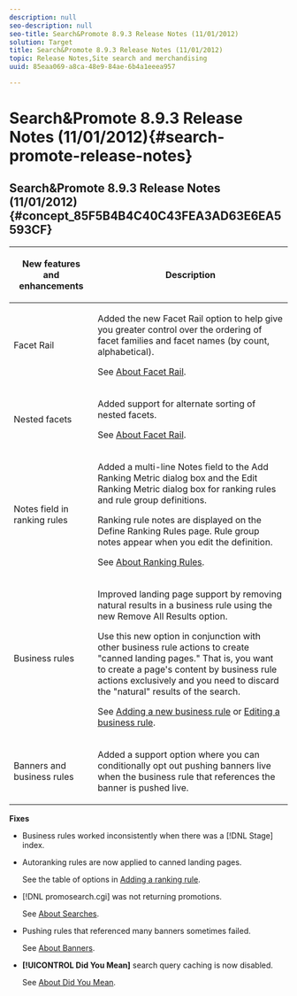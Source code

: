 ```yaml
---
description: null
seo-description: null
seo-title: Search&Promote 8.9.3 Release Notes (11/01/2012)
solution: Target
title: Search&Promote 8.9.3 Release Notes (11/01/2012)
topic: Release Notes,Site search and merchandising
uuid: 85eaa069-a8ca-48e9-84ae-6b4a1eeea957

---
```


# Search&Promote 8.9.3 Release Notes (11/01/2012){#search-promote-release-notes}

## Search&Promote 8.9.3 Release Notes (11/01/2012) {#concept_85F5B4B4C40C43FEA3AD63E6EA5593CF}

<table id="table_27B1D387802541DB80C450DEB838D020"> 
 <thead> 
  <tr> 
   <th colname="col1" class="entry"> <p>New features and enhancements </p> </th> 
   <th colname="col2" class="entry"> <p>Description </p> </th> 
  </tr> 
 </thead>
 <tbody> 
  <tr> 
   <td colname="col1"> <p>Facet Rail </p> </td> 
   <td colname="col2"> <p> 
     <!--3309390--> Added the new <span class="uicontrol"> Facet Rail</span> option to help give you greater control over the ordering of facet families and facet names (by count, alphabetical). </p> <p>See <a href="../c-about-design-menu/c-about-facet-rails.md#concept_1FDC8BCDFFC84A0889DA670F63D5F6DB" format="dita" scope="local"> About Facet Rail</a>. </p> </td> 
  </tr> 
  <tr> 
   <td colname="col1"> <p> Nested facets </p> </td> 
   <td colname="col2"> <p> Added support for alternate sorting of nested facets. </p> <p>See <a href="../c-about-design-menu/c-about-facet-rails.md#concept_1FDC8BCDFFC84A0889DA670F63D5F6DB" format="dita" scope="local"> About Facet Rail</a>. </p> </td> 
  </tr> 
  <tr> 
   <td colname="col1"> <p>Notes field in ranking rules </p> </td> 
   <td colname="col2"> <p> 
     <!--3063772--> Added a multi-line <span class="wintitle"> Notes</span> field to the <span class="wintitle"> Add Ranking Metric</span> dialog box and the <span class="wintitle"> Edit Ranking Metric</span> dialog box for ranking rules and rule group definitions. </p> <p>Ranking rule notes are displayed on the <span class="wintitle"> Define Ranking Rules</span> page. Rule group notes appear when you edit the definition. </p> <p>See <a href="../c-about-rules-menu/c-about-ranking-rules.md#concept_F555C076759B4E81B925441CFE707397" format="dita" scope="local"> About Ranking Rules</a>. </p> </td> 
  </tr> 
  <tr> 
   <td colname="col1"> <p>Business rules </p> </td> 
   <td colname="col2"> <p> 
     <!--3331637--> Improved landing page support by removing natural results in a business rule using the new <span class="uicontrol"> Remove All Results</span> option. </p> <p>Use this new option in conjunction with other business rule actions to create "canned landing pages." That is, you want to create a page's content by business rule actions exclusively and you need to discard the "natural" results of the search. </p> <p>See <a href="../c-about-rules-menu/c-about-business-rules.md#task_BD3B31ED48BB4B1B8F1DCD3BFA2528E7" format="dita" scope="local"> Adding a new business rule</a> or <a href="../c-about-rules-menu/c-about-business-rules.md#task_375CFA75D1D94D9E92A35DE1228E5087" format="dita" scope="local"> Editing a business rule</a>. </p> </td> 
  </tr> 
  <tr> 
   <td colname="col1"> <p>Banners and business rules </p> </td> 
   <td colname="col2"> <p> Added a support option where you can conditionally opt out pushing banners live when the business rule that references the banner is pushed live. </p> </td> 
  </tr> 
 </tbody> 
</table>

**Fixes**

* Business rules worked inconsistently when there was a [!DNL Stage] index. 
* Autoranking rules are now applied to canned landing pages.

  See the table of options in [Adding a ranking rule](../c-about-rules-menu/c-about-ranking-rules.md#task_A132789FD4E5423DAD090DCDA7311E8A). 

* [!DNL promosearch.cgi] was not returning promotions.

  See [About Searches](../c-about-settings-menu/c-about-searching-menu.md#concept_207105CF26B1448F8A3D223787C56AB8). 

* Pushing rules that referenced many banners sometimes failed.

  See [About Banners](../c-about-design-menu/c-about-banners.md#concept_5BBE01FEC6134393B43CC917C8CC64DA). 

* **[!UICONTROL Did You Mean]** search query caching is now disabled.

  See [About Did You Mean](../c-about-linguistics-menu/c-about-did-you-mean.md#concept_7D4F3C29EF184B538B8AE2ECAE0CDC5E).


